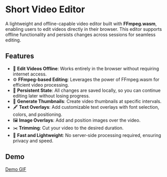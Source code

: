 # Short Video Editor

A lightweight and offline-capable video editor built with **FFmpeg.wasm**, enabling users to edit videos directly in their browser. This editor supports offline functionality and persists changes across sessions for seamless editing.

## Features

- 🎥 **Edit Videos Offline**: Works entirely in the browser without requiring internet access.
- ⚙️ **FFmpeg-based Editing**: Leverages the power of FFmpeg.wasm for efficient video processing.
- 💾 **Persistent State**: All changes are saved locally, so you can continue editing later without losing progress.
- 📸 **Generate Thumbnails**: Create video thumbnails at specific intervals.
- 🖋️ **Text Overlays**: Add customizable text overlays with font selection, colors, and positioning.
- 🖼️ **Image Overlays**: Add and position images over the video.
- ✂️ **Trimming**: Cut your video to the desired duration.
- 🚀 **Fast and Lightweight**: No server-side processing required, ensuring privacy and speed.

## Demo

[Demo GIF](path/to/your-gif.gif)

<!-- Include a link to your live demo or a screenshot of the application.

![Demo Screenshot](path/to/screenshot.png) -->
